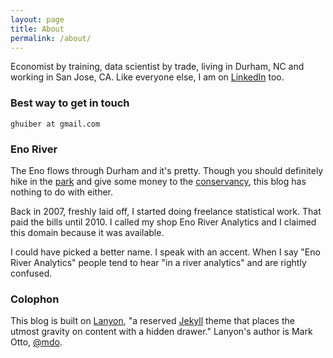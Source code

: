 ```yaml
---
layout: page
title: About
permalink: /about/
---
```


Economist by training, data scientist by trade, living in Durham, NC and working in San Jose, CA. Like everyone else, I am on [LinkedIn](https://www.linkedin.com/in/ghuiber) too. 

### Best way to get in touch

`ghuiber at gmail.com`

### Eno River

The Eno flows through Durham and it's pretty. Though you should definitely hike in the [park](http://www.ncparks.gov/Visit/parks/enri/main.php) and give some money to the [conservancy](http://www.enoriver.org), this blog has nothing to do with either.

Back in 2007, freshly laid off, I started doing freelance statistical work. That paid the bills until 2010. I called my shop Eno River Analytics and I claimed this domain because it was available.

I could have picked a better name. I speak with an accent. When I say "Eno River Analytics" people tend to hear "in a river analytics" and are rightly confused. 

### Colophon

This blog is built on [Lanyon](http://lanyon.getpoole.com), "a reserved [Jekyll](http://jekyllrb.com) theme that places the utmost gravity on content with a hidden drawer." Lanyon's author is Mark Otto, [@mdo](https://twitter.com/mdo).
